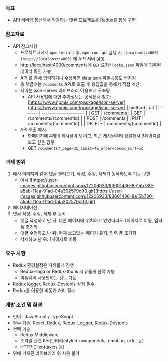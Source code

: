 ### 목표

- API 서버와 통신해서 작동하는 댓글 프로젝트를 Redux를 통해 구현

### 참고자료

- API 참고사항
  - 프로젝트내에서 `npm install` 후, `npm run api` 실행 시 `[localhost:4000](http://localhost:4000)` 에 API 서버 실행
  - [http://localhost:4000/comments](http://localhost:4000/comments)에 `GET` 요청시 `data.json` 파일에 기록된 데이터 확인 가능
  - API 를 통해 입력하거나 수정하면 data.json 파일내용도 변경됨
  - 총 댓글수는 `/comments` API로 호출 후 응답값을 통해서 직접 계산.
  - 서버는 json-server 라이브러리 이용해서 구축됭
    - API 사용법에 대한 추가정보는 공식문서 참고: [https://www.npmjs.com/package/json-server](https://www.npmjs.com/package/json-server)
      | method | url |
      | ------ | --------------------- |
      | GET | /comments |
      | GET | /comments/{commentId} |
      | POST | /comments |
      | PUT | /comments/{commentId} |
      | DELETE | /comments/{commentId} |
  - API 호출 예시:
    - 한페이지에 4개의 게시물이 보이고, 최근 게시물부터 정렬해서 3페이지를 보고 싶은 경우
    - GET `/comments?_page=3&_limit=4&_order=desc&_sort=id`

### 과제 범위

1. 예시 이미지와 같이 댓글 불러오기, 작성, 수정, 삭제가 동작하도록 기능 구현
   - 예시
     ![https://user-images.githubusercontent.com/12206933/83601436-8e15b780-a5ab-11ea-91ad-04a302579c90.gif](https://user-images.githubusercontent.com/12206933/83601436-8e15b780-a5ab-11ea-91ad-04a302579c90.gif)
2. 페이지네이션
3. 댓글 작성, 수정, 삭제 후 동작
   - 댓글 작성하고 난 뒤: 다른 페이지에 위치하고 있었더라도 1페이지로 이동, 입력 폼 초기화
   - 댓글 수정하고 난 뒤: 현재 보고있는 페이지 유지, 입력 폼 초기화
   - 삭제하고 난 뒤: 1페이지로 이동

### 요구 사항

- Redux 환경설정은 자유롭게 진행
  - Redux-saga or Redux-thunk 자유롭게 선택 가능
  - 미들웨어 사용안하는 것도 가능
- Redux logger, Redux-Devtools 설정 필수
- Redux를 이용한 비동기 처리 필수

### 개발 조건 및 환경

- 언어 : JavaScript / TypeScript
- 필수 기술: React, Redux, Redux-Logger, Redux-Devtools
- 선택 기술:
  - Redux Middleware
  - 스타일 관련 라이브러리(styled-components, emotion, ui kit 등)
  - HTTP Client(axios 등)
- 위에 기재된 라이브러리 외 사용 불가
